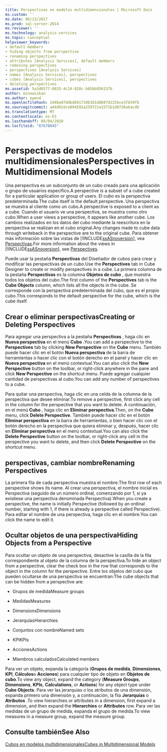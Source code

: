 ```yaml
---
title: Perspectivas en modelos multidimensionales | Microsoft Docs
ms.custom: ''
ms.date: 06/13/2017
ms.prod: sql-server-2014
ms.reviewer: ''
ms.technology: analysis-services
ms.topic: conceptual
helpviewer_keywords:
- default members
- hiding objects from perspective
- renaming perspectives
- attributes [Analysis Services], default members
- removing perspectives
- perspectives [Analysis Services]
- names [Analysis Services], perspectives
- cubes [Analysis Services], perspectives
- deleting perspectives
ms.assetid: 5a3d6577-6833-4c24-820c-b65bb856157b
author: minewiskan
ms.author: owend
ms.openlocfilehash: 2d4be87ddbd691710b361d8b07d225bce37659fb
ms.sourcegitcommit: ad4d92dce894592a259721a1571b1d8736abacdb
ms.translationtype: MT
ms.contentlocale: es-ES
ms.lasthandoff: 08/04/2020
ms.locfileid: "87670645"
---
```

# <a name="perspectives-in-multidimensional-models"></a><span data-ttu-id="516ce-102">Perspectivas de modelos multidimensionales</span><span class="sxs-lookup"><span data-stu-id="516ce-102">Perspectives in Multidimensional Models</span></span>
  <span data-ttu-id="516ce-103">Una perspectiva es un subconjunto de un cubo creado para una aplicación o grupo de usuarios específico.</span><span class="sxs-lookup"><span data-stu-id="516ce-103">A perspective is a subset of a cube created for a particular application or group of users.</span></span> <span data-ttu-id="516ce-104">El cubo es la perspectiva predeterminada.</span><span class="sxs-lookup"><span data-stu-id="516ce-104">The cube itself is the default perspective.</span></span> <span data-ttu-id="516ce-105">Una perspectiva se muestra al cliente como un cubo.</span><span class="sxs-lookup"><span data-stu-id="516ce-105">A perspective is exposed to a client as a cube.</span></span> <span data-ttu-id="516ce-106">Cuando el usuario ve una perspectiva, se muestra como otro cubo.</span><span class="sxs-lookup"><span data-stu-id="516ce-106">When a user views a perspective, it appears like another cube.</span></span> <span data-ttu-id="516ce-107">Los cambios realizados en los datos del cubo mediante la reescritura en la perspectiva se realizan en el cubo original.</span><span class="sxs-lookup"><span data-stu-id="516ce-107">Any changes made to cube data through writeback in the perspective are to the original cube.</span></span> <span data-ttu-id="516ce-108">Para obtener más información sobre las vistas de [!INCLUDE[ssASnoversion](../../includes/ssasnoversion-md.md)], vea [Perspectivas](../multidimensional-models-olap-logical-cube-objects/perspectives.md).</span><span class="sxs-lookup"><span data-stu-id="516ce-108">For more information about the views in [!INCLUDE[ssASnoversion](../../includes/ssasnoversion-md.md)], see [Perspectives](../multidimensional-models-olap-logical-cube-objects/perspectives.md).</span></span>  
  
 <span data-ttu-id="516ce-109">Puede usar la pestaña **Perspectivas** del Diseñador de cubos para crear y modificar las perspectivas de un cubo.</span><span class="sxs-lookup"><span data-stu-id="516ce-109">Use the **Perspectives** tab in Cube Designer to create or modify perspectives in a cube.</span></span> <span data-ttu-id="516ce-110">La primera columna de la pestaña **Perspectivas** es la columna **Objetos de cubo** , que muestra todos los objetos del cubo.</span><span class="sxs-lookup"><span data-stu-id="516ce-110">The first column of the **Perspectives** tab is the **Cube Objects** column, which lists all the objects in the cube.</span></span> <span data-ttu-id="516ce-111">Se corresponde con la perspectiva predeterminada del cubo, que es el propio cubo.</span><span class="sxs-lookup"><span data-stu-id="516ce-111">This corresponds to the default perspective for the cube, which is the cube itself.</span></span>  
  
## <a name="creating-or-deleting-perspectives"></a><span data-ttu-id="516ce-112">Crear o eliminar perspectivas</span><span class="sxs-lookup"><span data-stu-id="516ce-112">Creating or Deleting Perspectives</span></span>  
 <span data-ttu-id="516ce-113">Para agregar una perspectiva a la pestaña **Perspectivas** , haga clic en **Nueva perspectiva** en el menú **Cubo** .</span><span class="sxs-lookup"><span data-stu-id="516ce-113">You can add a perspective to the **Perspectives** tab by clicking **New Perspective** on the **Cube** menu.</span></span> <span data-ttu-id="516ce-114">También puede hacer clic en el botón **Nueva perspectiva** de la barra de herramientas o hacer clic con el botón derecho en el panel y hacer clic en **Nueva perspectiva** en el menú contextual.</span><span class="sxs-lookup"><span data-stu-id="516ce-114">You can also click the **New Perspective** button on the toolbar, or right-click anywhere in the pane and click **New Perspective** on the shortcut menu.</span></span> <span data-ttu-id="516ce-115">Puede agregar cualquier cantidad de perspectivas al cubo.</span><span class="sxs-lookup"><span data-stu-id="516ce-115">You can add any number of perspectives to a cube.</span></span>  
  
 <span data-ttu-id="516ce-116">Para quitar una perspectiva, haga clic en una celda de la columna de la perspectiva que desee eliminar.</span><span class="sxs-lookup"><span data-stu-id="516ce-116">To remove a perspective, first click any cell in the column for the perspective that you want to delete.</span></span> <span data-ttu-id="516ce-117">A continuación, en el menú **Cubo** , haga clic en **Eliminar perspectiva**.</span><span class="sxs-lookup"><span data-stu-id="516ce-117">Then, on the **Cube** menu, click **Delete Perspective**.</span></span> <span data-ttu-id="516ce-118">También puede hacer clic en el botón **Eliminar perspectiva** en la barra de herramientas, o bien hacer clic con el botón derecho en la perspectiva que quiera eliminar y, después, hacer clic en **Eliminar perspectiva** en el menú contextual.</span><span class="sxs-lookup"><span data-stu-id="516ce-118">You can also click the **Delete Perspective** button on the toolbar, or right-click any cell in the perspective you want to delete, and then click **Delete Perspective** on the shortcut menu.</span></span>  
  
## <a name="renaming-perspectives"></a><span data-ttu-id="516ce-119">perspectivas, cambiar nombre</span><span class="sxs-lookup"><span data-stu-id="516ce-119">Renaming Perspectives</span></span>  
 <span data-ttu-id="516ce-120">La primera fila de cada perspectiva muestra el nombre.</span><span class="sxs-lookup"><span data-stu-id="516ce-120">The first row of each perspective shows its name.</span></span> <span data-ttu-id="516ce-121">Al crear una perspectiva, el nombre inicial es Perspectiva (seguido de un número ordinal, comenzando por 1, si ya existiese una perspectiva denominada Perspectiva).</span><span class="sxs-lookup"><span data-stu-id="516ce-121">When you create a perspective, the name is initially Perspective (followed by an ordinal number, starting with 1, if there is already a perspective called Perspective).</span></span> <span data-ttu-id="516ce-122">Para editar el nombre de una perspectiva, haga clic en el nombre.</span><span class="sxs-lookup"><span data-stu-id="516ce-122">You can click the name to edit it.</span></span>  
  
## <a name="hiding-objects-from-a-perspective"></a><span data-ttu-id="516ce-123">Ocultar objetos de una perspectiva</span><span class="sxs-lookup"><span data-stu-id="516ce-123">Hiding Objects from a Perspective</span></span>  
 <span data-ttu-id="516ce-124">Para ocultar un objeto de una perspectiva, desactive la casilla de la fila correspondiente al objeto de la columna de la perspectiva.</span><span class="sxs-lookup"><span data-stu-id="516ce-124">To hide an object from a perspective, clear the check box in the row that corresponds to the object in the column for the perspective.</span></span> <span data-ttu-id="516ce-125">Entre los objetos del cubo que pueden ocultarse de una perspectiva se encuentran:</span><span class="sxs-lookup"><span data-stu-id="516ce-125">The cube objects that can be hidden from a perspective are:</span></span>  
  
-   <span data-ttu-id="516ce-126">Grupos de medida</span><span class="sxs-lookup"><span data-stu-id="516ce-126">Measure groups</span></span>  
  
-   <span data-ttu-id="516ce-127">Medidas</span><span class="sxs-lookup"><span data-stu-id="516ce-127">Measures</span></span>  
  
-   <span data-ttu-id="516ce-128">Dimensions</span><span class="sxs-lookup"><span data-stu-id="516ce-128">Dimensions</span></span>  
  
-   <span data-ttu-id="516ce-129">Jerarquías</span><span class="sxs-lookup"><span data-stu-id="516ce-129">Hierarchies</span></span>  
  
-   <span data-ttu-id="516ce-130">Conjuntos con nombre</span><span class="sxs-lookup"><span data-stu-id="516ce-130">Named sets</span></span>  
  
-   <span data-ttu-id="516ce-131">KPI</span><span class="sxs-lookup"><span data-stu-id="516ce-131">KPIs</span></span>  
  
-   <span data-ttu-id="516ce-132">Acciones</span><span class="sxs-lookup"><span data-stu-id="516ce-132">Actions</span></span>  
  
-   <span data-ttu-id="516ce-133">Miembros calculados</span><span class="sxs-lookup"><span data-stu-id="516ce-133">Calculated members</span></span>  
  
 <span data-ttu-id="516ce-134">Para ver un objeto, expanda la categoría (**Grupos de medida**, **Dimensiones**, **KPI**, **Cálculos**o **Acciones**) para cualquier tipo de objeto en **Objetos de cubo**.</span><span class="sxs-lookup"><span data-stu-id="516ce-134">To view any object, expand the category (**Measure Groups**, **Dimensions**, **KPIs**, **Calculations**, or **Actions**) for any object type under **Cube Objects**.</span></span> <span data-ttu-id="516ce-135">Para ver las jerarquías o los atributos de una dimensión, expanda primero una dimensión y, a continuación, la fila **Jerarquías** o **Atributos** .</span><span class="sxs-lookup"><span data-stu-id="516ce-135">To view hierarchies or attributes in a dimension, first expand a dimension, and then expand the **Hierarchies** or **Attributes** row.</span></span> <span data-ttu-id="516ce-136">Para ver las medidas de un grupo de medida, expanda el grupo de medida.</span><span class="sxs-lookup"><span data-stu-id="516ce-136">To view measures in a measure group, expand the measure group.</span></span>  
  
## <a name="see-also"></a><span data-ttu-id="516ce-137">Consulte también</span><span class="sxs-lookup"><span data-stu-id="516ce-137">See Also</span></span>  
 [<span data-ttu-id="516ce-138">Cubos en modelos multidimensionales</span><span class="sxs-lookup"><span data-stu-id="516ce-138">Cubes in Multidimensional Models</span></span>](cubes-in-multidimensional-models.md)  
  
  
